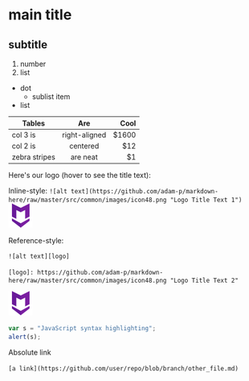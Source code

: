 # main title

## subtitle

1. number
1. list

+ dot
  + sublist item
+ list 

| Tables        | Are           | Cool  |
| ------------- |:-------------:| -----:|
| col 3 is      | right-aligned | $1600 |
| col 2 is      | centered      |   $12 |
| zebra stripes | are neat      |    $1 |

Here's our logo (hover to see the title text):

Inline-style: 
```![alt text](https://github.com/adam-p/markdown-here/raw/master/src/common/images/icon48.png "Logo Title Text 1")```
![alt text](https://github.com/adam-p/markdown-here/raw/master/src/common/images/icon48.png "Logo Title Text 1")

Reference-style: 
```
![alt text][logo]

[logo]: https://github.com/adam-p/markdown-here/raw/master/src/common/images/icon48.png "Logo Title Text 2"
```

![alt text][logo]

[logo]: https://github.com/adam-p/markdown-here/raw/master/src/common/images/icon48.png "Logo Title Text 2"

```javascript
var s = "JavaScript syntax highlighting";
alert(s);
```
Absolute link

```[a link](https://github.com/user/repo/blob/branch/other_file.md)```
